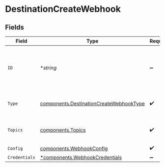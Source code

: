 # DestinationCreateWebhook


## Fields

| Field                                                                                              | Type                                                                                               | Required                                                                                           | Description                                                                                        | Example                                                                                            |
| -------------------------------------------------------------------------------------------------- | -------------------------------------------------------------------------------------------------- | -------------------------------------------------------------------------------------------------- | -------------------------------------------------------------------------------------------------- | -------------------------------------------------------------------------------------------------- |
| `ID`                                                                                               | **string*                                                                                          | :heavy_minus_sign:                                                                                 | Optional user-provided ID. A UUID will be generated if empty.                                      | user-provided-id                                                                                   |
| `Type`                                                                                             | [components.DestinationCreateWebhookType](../../models/components/destinationcreatewebhooktype.md) | :heavy_check_mark:                                                                                 | Type of the destination. Must be 'webhook'.                                                        |                                                                                                    |
| `Topics`                                                                                           | [components.Topics](../../models/components/topics.md)                                             | :heavy_check_mark:                                                                                 | "*" or an array of enabled topics.                                                                 | *                                                                                                  |
| `Config`                                                                                           | [components.WebhookConfig](../../models/components/webhookconfig.md)                               | :heavy_check_mark:                                                                                 | N/A                                                                                                |                                                                                                    |
| `Credentials`                                                                                      | [*components.WebhookCredentials](../../models/components/webhookcredentials.md)                    | :heavy_minus_sign:                                                                                 | N/A                                                                                                |                                                                                                    |